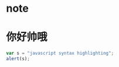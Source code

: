 # note


你好帅哦
=====

```javascript 
var s = "javascript syntax highlighting";         
alert(s);       
```

